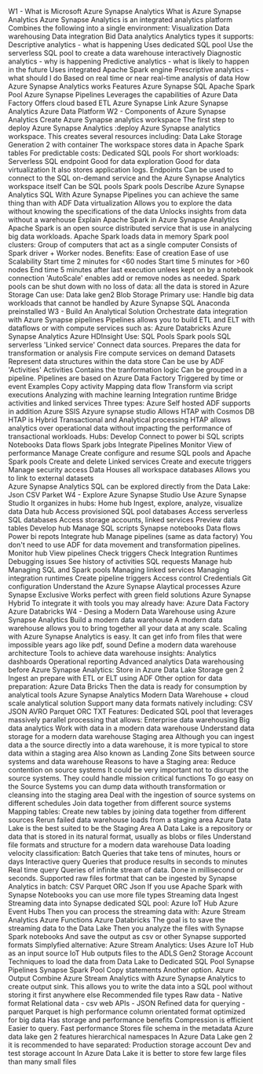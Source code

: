 W1 - What is Microsoft Azure Synapse Analytics
	What is Azure Synapse Analytics
		Azure Synapse Analytics is an integrated analytics platform
		Combines the following into a single environment:
			Visualization
			Data warehousing
			Data integration
			Bid Data analytics
		Analytics types it supports:
			Descriptive analytics - what is happening
				Uses dedicated SQL pool
				Use the serverless SQL pool to create a data warehouse interactively
			Diagnostic analytics - why is happening
			Predictive analytics - what is likely to happen in the future
				Uses integrated Apache Spark engine
			Prescriptive analytics - what should I do
				Based on real time or near real-time analysis of data
	How Azure Synapse Analytics works
		Features
			Azure Synapse SQL
			Apache Spark Pool
			Azure Synapse Pipelines
				Leverages the capabilities of Azure Data Factory
				Offers cloud based ETL
			Azure Synapse Link
			Azure Synapse Analytics
			Azure Data Platform
W2 - Components of Azure Synapse Analytics
	Create Azure Synapse analytics workspace
		The first step to deploy Azure Synapse Analytics :deploy Azure Synapse analytics workspace.
		This creates several resources including:
			Data Lake Storage Generation 2 with container
		The workspace stores data in Apache Spark tables
		For predictable costs: Dedicated SQL pools
		For short workloads: Serverless SQL endpoint
			Good for data exploration
			Good for data virtualization
		It also stores application logs.
		Endpoints
			Can be used to connect to the SQL on-demand service and the Azure  Synapse Analytics workspace itself
			Can be
				SQL pools
				Spark pools
	Describe Azure Synapse Analytics SQL
		With Azure Synapse Pipelines you can achieve the same thing than with ADF
		Data virtualization
			Allows you to explore the data without knowing the specifications of the data
			Unlocks insights from data without a warehouse
	Explain Apache Spark in Azure Synapse Analytics
		Apache Spark is an open source distributed service that is use in analycing big data workloads.
		Apache Spark loads data in memory
		Spark pool clusters:
			Group of computers that act as a single computer
			Consists of Spark driver + Worker nodes.
			Benefits:
				Ease of creation
				Ease of use
				Scalability
			Start time 2 minutes for <60 nodes
			Start time 5 minutes for >60 nodes
			End time 5 minutes after last execution unlees kept on by a notebook connection
			'AutoScale' enables add or remove nodes as needed.
			Spark pools can be shut down with no loss of data: all the data is stored in Azure Storage
			Can use:
				Data lake gen2
				Blob Storage
			Primary use:
				Handle big data workloads that cannot be handled by Azure Synapse SQL
			Anaconda preinstalled
W3 - Build An Analytical Solution
	Orchestrate data integration with Azure Synapse pipelines
		Pipelines allows you to build ETL and ELT with dataflows or with compute services such as:
			Azure Databricks
			Azure Synapse Analytics
			Azure HDInsight
		Use:
			SQL Pools
			Spark pools
			SQL serverless
		'Linked service' 
			Connect data sources.
			Prepares the data for transformation or analysis
			Fire compute services on demand
		Datasets
			Represent data structures within the data store
			Can be use by ADF 'Activities'
		Activities
			Contains the tranformation logic
			Can be grouped in a pipeline.
			Pipelines are based on Azure Data Factory
			Triggered by time or event
			Examples
				Copy activity
				Mapping data flow
				Transform via script executions
				Analyzing with machine learning
		Integration runtime
			Bridge activities and linked services
			Three types:
				Azure
				Self hosted
				ADF supports in addition Azure SSIS
		Azyure synapse studio
			Allows HTAP with Cosmos DB
				HTAP is Hybrid Transactional and Analytical processing
				HTAP allows analytics over operational data without impacting the performance of transactional workloads.
			Hubs:
				Develop
					Connect to power bi
					SQL scripts
					Notebooks
					Data flows
					Spark jobs
				Integrate
					Pipelines
				Monitor
					View of performance
				Manage
					Create configure and resume SQL pools and Apache Spark pools
					Create and delete Linked services
					Create and execute triggers
					Manage security access
				Data
					Houses all workspace databases
					Allows you to link to external datasets			
		Azure Synapse Analytics SQL can be explored directly from the Data Lake:
			Json
			CSV
			Parket
W4 - Explore Azure Synapse Studio
	Use Azure Synapse Studio
		It organizes in hubs:
			Home hub
				Ingest, explore, analyze, visualize data
			Data hub
				Access provisioned SQL pool databases
				Access serverless SQL databases
				Access storage accounts, linked services
				Preview data tables
			Develop hub
				Manage SQL scripts
				Synapse notebooks
				Data flows
				Power bi repots
			Integrate hub
				Manage pipelines (same as data factory)
				You don't need to use ADF for data movement and transformation pipelines.
			Monitor hub
				View pipelines
				Check triggers
				Check Integration Runtimes
				Debugging issues
				See history of activities
				SQL requests
			Manage hub
				Managing SQL and Spark pools
				Managing linked services
				Managing integration runtimes
				Create pipeline triggers
				Access control
				Credentials
				Git configuration
	Understand the Azure Synapse Alaytical processes
		Azure Synapse Exclusive
			Works perfect with green field solutions
		Azure Synapse Hybrid
			To integrate it with tools you may already have:
				Azure Data Factory
				Azure Databricks
W4 - Desing a Modern Data Warehouse using Azure Synapse Analytics
	Build a modern data warehouse
		A modern data warehouse allows you to bring together all your data at any scale.
		Scaling with Azure Synapse Analytics is easy.
		It can get info from files that were impossible years ago like pdf, sound
	Define a modern data warehouse architecture
		Tools to achieve data warehouse insights:
			Analytics dashboards
			Operational reporting
			Advanced analytics
		Data warehousing before Azure Synapse Analytics:
			Store in Azure Data Lake Storage gen 2
			Ingest an prepare with ETL or ELT using ADF
			Other option for data preparation:
				Azure Data Bricks
			Then the data is ready for consumption by analytical tools
		Azure Synapse Analytics
			Modern Data Warehouse + cloud scale analytical solution
			Support many data formats natively including:
				CSV
				JSON
				AVRO
				Parquet
				ORC
				TXT
			Features:
				Dedicated SQL pool that leverages massively parallel processing that allows:
					Enterprise data warehousing
					Big data analytics
	Work with data in a modern data warehouse
		Understand data storage for a modern data warehouse
			Staging area
				Although you can ingest data a the source directly into a data warehouse, it is more typical to store data within a staging area
				Also known as Landing Zone
				Sits between source systems and data warehouse
				Reasons to have a Staging area:
					Reduce contention on source systems
						It could be very important not to disrupt the source systems.
						They could handle mission critical functions
						To go easy on the Source Systems you can dump data withouth transformation or cleansing into the staging area
					Deal with the ingestion of source systems on different schedules
					Join data together from different source systems
						Mapping tables: Create new tables by joining data together from different sources
					Rerun failed data warehouse loads from a staging area
				Azure Data Lake is the best suited to be the Staging Area
				A Data Lake is a repository or data that is stored in its natural format, usually as blobs or files
		Understand file formats and structure for a modern data warehouse
			Data loading velocity classification:
				Batch
					Queries that take tens of minutes, hours or days
				Interactive query
					Queries that produce results in seconds to minutes
				Real time query
					Queries of infinite stream of data. Done in millisecond or seconds.
			Supported raw files fortmat that can be ingested by Synapse Analytics in batch:
				CSV
				Parquet
				ORC
				Json
			If you use Apache Spark with Synapse Notebooks you can use more file types
			Streaming data
				Ingest Streaming data into Synapse dedicated SQL pool:
					Azure IoT Hub
					Azure Event Hubs
				Then you can process the streaming data with:
					Azure Stream Analytics
					Azure Functions
					Azure Databricks
				The goal is to save the streaming data to the Data Lake
				Then you analyze the files with Synapse Spark notebooks
				And save the output as csv or other Synapse supported formats
				Simplyfied alternative: Azure Stream Analytics:
					Uses Azure IoT Hub as an input source
					IoT Hub outputs files to the ADLS Gen2 Storage Account
			Techniques to load the data from Data Lake to Dedicated SQL Pool
				Synapse Pipelines
				Synapse Spark Pool
				Copy statements
			Another option. Azure Output
				Combine Azure Stream Analytics with Azure Synapse Analytics to create output sink. This allows you to write the data into a SQL pool without storing it first anywhere else
			Recommended file types
				Raw data - Native format
				Relational data - csv
				web APIs - JSON
				Refined data for querying - parquet
					Parquet is high performance column orientated format optimized for big data
					Has storage and performance benefits
					Compression is efficient
					Easier to query. Fast performance
					Stores file schema in the metadata
			Azure data lake gen 2 features hierarchical namespaces
			In Azure Data Lake gen 2 it is recommended to have separated:
				Production storage account
				Dev and test storage account
			In Azure Data Lake it is better to store few large files than many small files
			